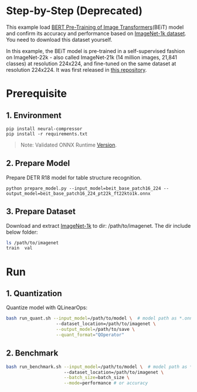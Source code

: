 Step-by-Step (Deprecated)
============

This example load [BERT Pre-Training of Image Transformers](https://arxiv.org/abs/2106.08254)(BEiT) model and confirm its accuracy and performance based on [ImageNet-1k dataset](http://www.image-net.org/). You need to download this dataset yourself.

In this example, the BEiT model is pre-trained in a self-supervised fashion on ImageNet-22k - also called ImageNet-21k (14 million images, 21,841 classes) at resolution 224x224, and fine-tuned on the same dataset at resolution 224x224. It was first released in [this repository](https://github.com/microsoft/unilm/tree/master/beit). 


# Prerequisite

## 1. Environment
```shell
pip install neural-compressor
pip install -r requirements.txt
```
> Note: Validated ONNX Runtime [Version](/docs/source/installation_guide.md#validated-software-environment).

## 2. Prepare Model

Prepare DETR R18 model for table structure recognition.

```shell
python prepare_model.py --input_model=beit_base_patch16_224 --output_model=beit_base_patch16_224_pt22k_ft22kto1k.onnx
```

## 3. Prepare Dataset

Download and extract [ImageNet-1k](http://www.image-net.org/) to dir: /path/to/imagenet. The dir include below folder:

```bash
ls /path/to/imagenet
train  val
```

# Run

## 1. Quantization

Quantize model with QLinearOps:

```bash
bash run_quant.sh --input_model=/path/to/model \  # model path as *.onnx
                   --dataset_location=/path/to/imagenet \
                   --output_model=/path/to/save \
                   --quant_format="QOperator"
```

## 2. Benchmark

```bash
bash run_benchmark.sh --input_model=/path/to/model \  # model path as *.onnx
                      --dataset_location=/path/to/imagenet \
                      --batch_size=batch_size \
                      --mode=performance # or accuracy
```